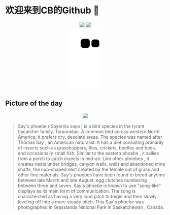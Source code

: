 
# 欢迎来到CB的Github 👋

<div align="center">
  <img height="137px" src="https://github-readme-stats.vercel.app/api?username=SuperCB&show_icons=true&theme=radical" />
  <img height="137px" src="https://github-readme-stats.vercel.app/api/top-langs/?username=SuperCB&hide_title=true&hide_border=true&layout=compact&langs_count=6&text_color=000&icon_color=fff" />
</div>


<div align="center">
    <img src="./contribution-snake/github-contribution-grid-snake.svg" />
</div>



## Picture of the day
<div align="center">
  <img width=400px src="https://upload.wikimedia.org/wikipedia/commons/thumb/8/85/Sayornis_saya_GNP_01.jpg/960px-Sayornis_saya_GNP_01.jpg" />
</div>

>Say's phoebe  ( Sayornis saya ) is a bird species in the  tyrant flycatcher  family, Tyrannidae. A common bird across western North America, it prefers dry, desolate areas. The species was named after  Thomas Say , an American naturalist. It has a diet consisting primarily of insects such as grasshoppers, flies, crickets, beetles and bees, and occasionally small fish. Similar to the  eastern phoebe , it  sallies  from a perch to catch insects in mid-air. Like other  phoebes , it creates nests under bridges, canyon walls, wells and abandoned mine shafts, the cup-shaped nest created by the female out of grass and other fine materials. Say's phoebes have been found to breed anytime between late March and late August, egg clutches numbering between three and seven. Say's phoebe is known to use "song-like" displays as its main form of communication. The song is characterized as having a very loud pitch to begin and then slowly leveling off into a more steady pitch. This Say's phoebe was photographed in  Grasslands National Park  in  Saskatchewan , Canada.


